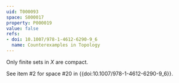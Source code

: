 ```yaml
---
uid: T000093
space: S000017
property: P000019
value: false
refs:
- doi: 10.1007/978-1-4612-6290-9_6
  name: Counterexamples in Topology
---
```


Only finite sets in $X$ are compact.

See item #2 for space #20 in {{doi:10.1007/978-1-4612-6290-9_6}}.
